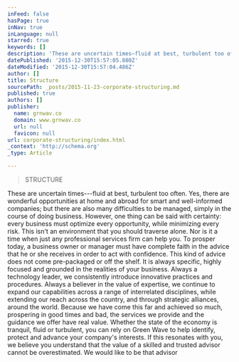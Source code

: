 ```yaml
---
inFeed: false
hasPage: true
inNav: true
inLanguage: null
starred: true
keywords: []
description: 'These are uncertain times—fluid at best, turbulent too often. Yes, there are wonderful opportunities at home and abroad for smart and well-informed companies; b'
datePublished: '2015-12-30T15:57:05.880Z'
dateModified: '2015-12-30T15:57:04.486Z'
author: []
title: Structure
sourcePath: _posts/2015-11-23-corporate-structuring.md
published: true
authors: []
publisher:
  name: grnwav.co
  domain: www.grnwav.co
  url: null
  favicon: null
url: corporate-structuring/index.html
_context: 'http://schema.org'
_type: Article

---
```

> STRUCTURE

These are uncertain times---fluid at best, turbulent too often. Yes, there are wonderful opportunities at home and abroad for smart and well-informed companies; but there are also many difficulties to be managed, simply in the course of doing business. However, one thing can be said with certainty: every business must optimize every opportunity, while minimizing every risk. This isn't an environment that you should traverse alone. Nor is it a time when just any professional services firm can help you. To prosper today, a business owner or manager must have complete faith in the advice that he or she receives in order to act with confidence. This kind of advice does not come pre-packaged or off the shelf. It is always specific, highly focused and grounded in the realities of your business. Always a technology leader, we consistently introduce innovative practices and procedures. Always a believer in the value of expertise, we continue to expand our capabilities across a range of interrelated disciplines, while extending our reach across the country, and through strategic alliances, around the world. Because we have come this far and achieved so much, prospering in good times and bad, the services we provide and the guidance we offer have real value. Whether the state of the economy is tranquil, fluid or turbulent, you can rely on Green Wave to help identify, protect and advance your company's interests. If this resonates with you, we believe you understand that the value of a skilled and trusted advisor cannot be overestimated. We would like to be that advisor